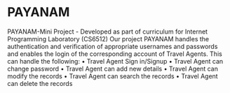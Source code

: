 # PAYANAM
PAYANAM-Mini Project - Developed as part of curriculum for Internet Programming Laboratory (CS6512)
Our project PAYANAM handles the authentication and verification of appropriate usernames and passwords and enables the login of the corresponding account of Travel Agents.
This can handle the following:
•	Travel Agent Sign in/Signup
•	Travel Agent can change password
•	Travel Agent can add new details 
•	Travel Agent can modify the records
•	Travel Agent can search the records
•	Travel Agent can delete the records 
